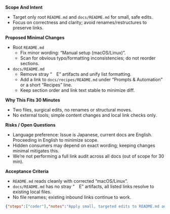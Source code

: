 **Scope And Intent**
- Target only root `README.md` and `docs/README.md` for small, safe edits.
- Focus on correctness and clarity; avoid renames/restructures to preserve links.

**Proposed Minimal Changes**
- Root `README.md`
  - Fix minor wording: “Manual setup (macOS/Linux)”.
  - Scan for obvious typo/formatting inconsistencies; do not reorder sections.
- `docs/README.md`
  - Remove stray “ E” artifacts and unify list formatting.
  - Add a link to `docs/recipes/README.md` under “Prompts & Automation” or a short “Recipes” line.
  - Keep section order and link text stable to minimize diff.

**Why This Fits 30 Minutes**
- Two files, surgical edits, no renames or structural moves.
- No external tools; simple content changes and local link checks only.

**Risks / Open Questions**
- Language preference: Issue is Japanese, current docs are English. Proceeding in English to minimize scope.
- Hidden consumers may depend on exact wording; keeping changes minimal mitigates this.
- We’re not performing a full link audit across all docs (out of scope for 30 min).

**Acceptance Criteria**
- `README.md` reads cleanly with corrected “macOS/Linux”.
- `docs/README.md` has no stray “ E” artifacts, all listed links resolve to existing local files.
- No file renames; existing inbound links continue to work.

```json
{"steps":["coder"],"notes":"Apply small, targeted edits to README.md and docs/README.md: fix macOS/Linux wording, remove stray artifacts in docs index, and add a single missing link to the recipes index. Avoid restructures and renames to keep the diff minimal and safe.","tests":"- Verify no stray artifacts: `rg -n \" E\" docs/README.md` returns no results.\n- Validate key links exist: `test -f docs/governance/development-governance-handbook.md && test -f docs/guidelines/angular-coding-guidelines.md && test -f docs/ui-design-system.md && test -f docs/ui-layout-requirements.md && test -f docs/recipes/README.md`.\n- Spot-check README wording: confirm it contains \"Manual setup (macOS/Linux)\"."}
```